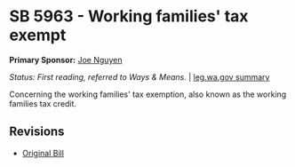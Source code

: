 # SB 5963 - Working families' tax exempt
**Primary Sponsor:** [Joe Nguyen](/person/leg/nguyen_jo.md)

*Status: First reading, referred to Ways & Means.* | [leg.wa.gov summary](https://app.leg.wa.gov/billsummary?BillNumber=5963&Year=2021)

Concerning the working families' tax exemption, also known as the working families tax credit.

## Revisions
* [Original Bill](1/)